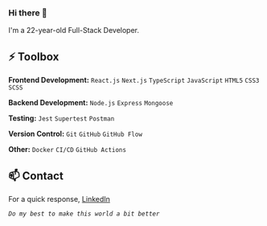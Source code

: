 ### Hi there 👋

I'm a 22-year-old Full-Stack Developer.

## ⚡ Toolbox

**Frontend Development:** `React.js` `Next.js` `TypeScript` `JavaScript` `HTML5` `CSS3` `SCSS`

**Backend Development:** `Node.js` `Express` `Mongoose`

**Testing:** `Jest` `Supertest` `Postman`

**Version Control:** `Git` `GitHub` `GitHub Flow` 

**Other:** `Docker` `CI/CD` `GitHub Actions`

## 📫 Contact

For a quick response, [LinkedIn](https://www.linkedin.com/in/mykhailo-oliinyk)

*`Do my best to make this world a bit better`*
